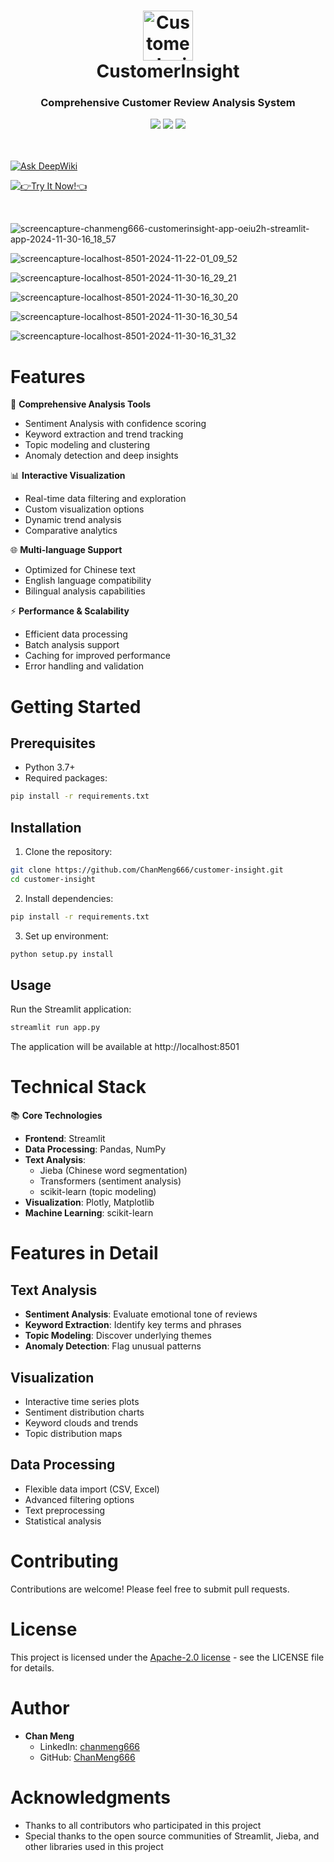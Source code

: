 <div align="center">
  <h1>
    <img src="/public/streamlit_hero.jpg" alt="CustomerInsight Logo" width="80px"><br/>
    CustomerInsight
  </h1>
 <h3>Comprehensive Customer Review Analysis System</h3>
 <img src="https://img.shields.io/badge/Python-3.7+-blue.svg"/>
 <img src="https://img.shields.io/badge/Streamlit-1.2.0+-red.svg"/>
 <img src="https://img.shields.io/badge/License-MIT-green.svg"/>
</div>
<br/>

<br/>

[![Ask DeepWiki](https://deepwiki.com/badge.svg)](https://deepwiki.com/ChanMeng666/customer-insight)

[![👉Try It Now!👈](https://gradient-svg-generator.vercel.app/api/svg?text=%F0%9F%91%89Try%20It%20Now!%F0%9F%91%88&color=000000&height=60&gradientType=radial&duration=6s&color0=ffffff&template=pride-rainbow)](https://chanmeng666-customerinsight-app-oeiu2h.streamlit.app/)

<br/>

![screencapture-chanmeng666-customerinsight-app-oeiu2h-streamlit-app-2024-11-30-16_18_57](https://github.com/user-attachments/assets/8914f8fd-53fd-4c42-b330-a0a5f2100f0e)

![screencapture-localhost-8501-2024-11-22-01_09_52](https://github.com/user-attachments/assets/406d52e0-fdba-4378-bc6b-c1b7ce6237d6)

![screencapture-localhost-8501-2024-11-30-16_29_21](https://github.com/user-attachments/assets/780e1366-ec84-45e6-8217-9fa6afff3344)

![screencapture-localhost-8501-2024-11-30-16_30_20](https://github.com/user-attachments/assets/baef9c1a-c969-4e03-bd44-a97ea05a5c01)

![screencapture-localhost-8501-2024-11-30-16_30_54](https://github.com/user-attachments/assets/04d88137-64ad-4bb6-93ea-38e0b3167c4a)

![screencapture-localhost-8501-2024-11-30-16_31_32](https://github.com/user-attachments/assets/935f01aa-7ad2-4181-ad4c-0895da595045)

# Features

🎯 **Comprehensive Analysis Tools**
- Sentiment Analysis with confidence scoring
- Keyword extraction and trend tracking  
- Topic modeling and clustering
- Anomaly detection and deep insights

📊 **Interactive Visualization**
- Real-time data filtering and exploration
- Custom visualization options
- Dynamic trend analysis
- Comparative analytics

🌐 **Multi-language Support**
- Optimized for Chinese text
- English language compatibility
- Bilingual analysis capabilities

⚡ **Performance & Scalability**
- Efficient data processing
- Batch analysis support
- Caching for improved performance
- Error handling and validation

# Getting Started

## Prerequisites

- Python 3.7+
- Required packages:
```bash
pip install -r requirements.txt
```

## Installation

1. Clone the repository:
```bash
git clone https://github.com/ChanMeng666/customer-insight.git
cd customer-insight
```

2. Install dependencies:
```bash
pip install -r requirements.txt
```

3. Set up environment:
```bash
python setup.py install
```

## Usage

Run the Streamlit application:
```bash
streamlit run app.py
```

The application will be available at http://localhost:8501

# Technical Stack

📚 **Core Technologies**
- **Frontend**: Streamlit
- **Data Processing**: Pandas, NumPy
- **Text Analysis**: 
  - Jieba (Chinese word segmentation)
  - Transformers (sentiment analysis) 
  - scikit-learn (topic modeling)
- **Visualization**: Plotly, Matplotlib
- **Machine Learning**: scikit-learn

# Features in Detail

## Text Analysis
- **Sentiment Analysis**: Evaluate emotional tone of reviews
- **Keyword Extraction**: Identify key terms and phrases
- **Topic Modeling**: Discover underlying themes
- **Anomaly Detection**: Flag unusual patterns

## Visualization
- Interactive time series plots
- Sentiment distribution charts
- Keyword clouds and trends
- Topic distribution maps

## Data Processing
- Flexible data import (CSV, Excel)
- Advanced filtering options
- Text preprocessing
- Statistical analysis

# Contributing

Contributions are welcome! Please feel free to submit pull requests.

# License

This project is licensed under the [Apache-2.0 license](LICENSE) - see the LICENSE file for details.

# Author

- **Chan Meng**
  - LinkedIn: [chanmeng666](https://www.linkedin.com/in/chanmeng666/)
  - GitHub: [ChanMeng666](https://github.com/ChanMeng666)

# Acknowledgments

- Thanks to all contributors who participated in this project
- Special thanks to the open source communities of Streamlit, Jieba, and other libraries used in this project
